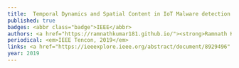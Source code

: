 ```yaml
---
title: 	Temporal Dynamics and Spatial Content in IoT Malware detection
published: true
badges: <abbr class="badge">IEEE</abbr>
authors: <a href="https://ramnathkumar181.github.io/"><strong>Ramnath Kumar</strong></a> and <a href="https://universe.bits-pilani.ac.in/hyderabad/geethakumari/Profile">G Geethakumari</a>.
periodical: <em>IEEE Tencon, 2019</em>
links: <a href="https://ieeexplore.ieee.org/abstract/document/8929496" class="boxed" role="button" target="_blank">PDF</a> <a href="https://github.com/RamnathKumar181/Temporal-Dynamics-and-Spatial-Content-in-IoT-Malware-Detection" class="boxed" role="button" target="_blank">Code</a>
year: 2019
---
```

